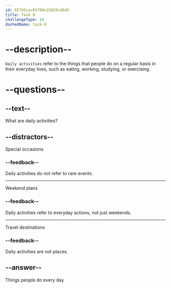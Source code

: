 ```yaml
---
id: 657b5cec02f00e23028cdbd5
title: Task 8
challengeType: 19
dashedName: task-8
---
```


# --description--

`Daily activities` refer to the things that people do on a regular basis in their everyday lives, such as eating, working, studying, or exercising.

# --questions--

## --text--

What are daily activities?

## --distractors--

Special occasions

### --feedback--

Daily activities do not refer to rare events.

---

Weekend plans

### --feedback--

Daily activities refer to everyday actions, not just weekends.

---

Travel destinations

### --feedback--

Daily activities are not places.

## --answer--

Things people do every day

